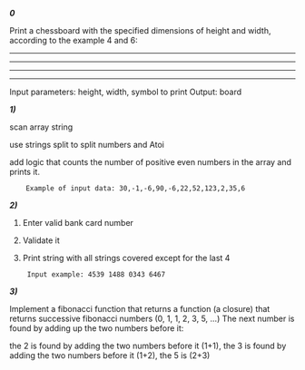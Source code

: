 
***0***

Print a chessboard with the specified dimensions of height and width, according to the example 4 and 6:

*  *  *  *  *  *
  *  *  *  *  *  *
*  *  *  *  *  *
  *  *  *  *  *  *

Input parameters: height, width, symbol to print
Output: board

***1)***


scan array string

use strings split to split numbers and Atoi

add logic that counts the number of positive even numbers in the array and prints it.

        Example of input data: 30,-1,-6,90,-6,22,52,123,2,35,6

***2)***

1. Enter valid bank card number
2. Validate it
3. Print string with all strings covered except for the last 4

        Input example: 4539 1488 0343 6467


***3)***

Implement a fibonacci function that returns a function (a closure) that returns successive fibonacci numbers (0, 1, 1, 2, 3, 5, …)
The next number is found by adding up the two numbers before it:

the 2 is found by adding the two numbers before it (1+1),
the 3 is found by adding the two numbers before it (1+2),
the 5 is (2+3)
